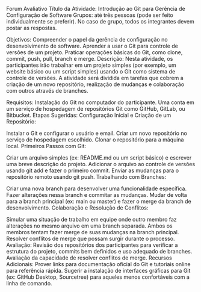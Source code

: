 Forum Avaliativo
Título da Atividade: Introdução ao Git para Gerência de Configuração de Software
Grupos: até três pessoas (pode ser feito individualmente se preferir). No caso de grupo, todos os integrantes devem postar as respostas.

Objetivos:
Compreender o papel da gerência de configuração no desenvolvimento de software.
Aprender a usar o Git para controle de versões de um projeto.
Praticar operações básicas do Git, como clone, commit, push, pull, branch e merge.
Descrição:
Nesta atividade, os participantes irão trabalhar em um projeto simples (por exemplo, um website básico ou um script simples) usando o Git como sistema de controle de versões. A atividade será dividida em tarefas que cobrem a criação de um novo repositório, realização de mudanças e colaboração com outros através de branches.

Requisitos:
Instalação do Git no computador do participante.
Uma conta em um serviço de hospedagem de repositórios Git como GitHub, GitLab, ou Bitbucket.
Etapas Sugeridas:
Configuração Inicial e Criação de um Repositório:

Instalar o Git e configurar o usuário e email.
Criar um novo repositório no serviço de hospedagem escolhido.
Clonar o repositório para a máquina local.
Primeiros Passos com Git:

Criar um arquivo simples (ex: README.md ou um script básico) e escrever uma breve descrição do projeto.
Adicionar o arquivo ao controle de versões usando git add e fazer o primeiro commit.
Enviar as mudanças para o repositório remoto usando git push.
Trabalhando com Branches:

Criar uma nova branch para desenvolver uma funcionalidade específica.
Fazer alterações nessa branch e commitar as mudanças.
Mudar de volta para a branch principal (ex: main ou master) e fazer o merge da branch de desenvolvimento.
Colaboração e Resolução de Conflitos:

Simular uma situação de trabalho em equipe onde outro membro faz alterações no mesmo arquivo em uma branch separada.
Ambos os membros tentam fazer merge de suas mudanças na branch principal.
Resolver conflitos de merge que possam surgir durante o processo.
Avaliação:
Revisão dos repositórios dos participantes para verificar a estrutura do projeto, commits bem definidos e uso adequado de branches.
Avaliação da capacidade de resolver conflitos de merge.
Recursos Adicionais:
Prover links para documentação oficial do Git e tutoriais online para referência rápida.
Sugerir a instalação de interfaces gráficas para Git (ex: GitHub Desktop, Sourcetree) para aqueles menos confortáveis com a linha de comando.
